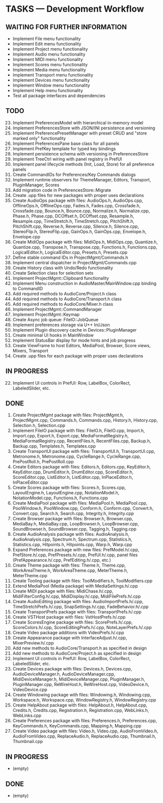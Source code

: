 # TASKS — Development Workflow

## WAITING FOR FURTHER INFORMATION
- Implement File menu functionality
- Implement Edit menu functionality
- Implement Project menu functionality
- Implement Audio menu functionality
- Implement MIDI menu functionality
- Implement Scores menu functionality
- Implement Media menu functionality
- Implement Transport menu functionality
- Implement Devices menu functionality
- Implement Window menu functionality
- Implement Help menu functionality
- Test all package interfaces and dependencies

## TODO

23. Implement PreferencesModel with hierarchical in-memory model
24. Implement PreferencesStore with JSON/INI persistence and versioning
25. Implement PreferencePresetManager with preset CRUD and "store marked only" functionality
26. Implement PreferencesPane base class for all panels
27. Implement PrefKey<T> template for typed key bindings
28. Implement persistence schema with versioning in PreferencesStore
29. Implement TreeCtrl wiring with panel registry in PrefUI
30. Implement panel lifecycle methods (Init, Load, Store) for all preference panels
31. Create CommandIDs for Preferences/Key Commands dialogs
32. Implement runtime observers for ThemeManager, Editors, Transport, PluginManager, Scores
33. Add migration code in PreferencesStore::Migrate
34. Create .upp files for new packages with proper uses declarations
35. Create AudioOps package with files: AudioOps.h, AudioOps.cpp, OfflineOps.h, OfflineOps.cpp, Fades.h, Fades.cpp, Crossfade.h, Crossfade.cpp, Bounce.h, Bounce.cpp, Normalize.h, Normalize.cpp, Phase.h, Phase.cpp, DCOffset.h, DCOffset.cpp, Resample.h, Resample.cpp, TimeStretch.h, TimeStretch.cpp, PitchShift.h, PitchShift.cpp, Reverse.h, Reverse.cpp, Silence.h, Silence.cpp, StereoFlip.h, StereoFlip.cpp, GainOps.h, GainOps.cpp, Envelope.h, Envelope.cpp
36. Create MidiOps package with files: MidiOps.h, MidiOps.cpp, Quantize.h, Quantize.cpp, Transpose.h, Transpose.cpp, Functions.h, Functions.cpp, LogicalEditor.h, LogicalEditor.cpp, Presets.h, Presets.cpp
37. Define stable command IDs in ProjectMgmt/Commands.h
38. Implement central dispatcher in ProjectMgmt/Commands.cpp
39. Create History class with Undo/Redo functionality
40. Create Selection class for selection sets
41. Implement ProjectMgmt::Clipboard functionality
42. Implement Menu construction in AudioMaster/MainWindow.cpp binding to CommandID
43. Add required methods to AudioCore/Project.h class
44. Add required methods to AudioCore/Transport.h class
45. Add required methods to AudioCore/Mixer.h class
46. Implement ProjectMgmt::CommandManager
47. Implement ProjectMgmt::Keymap
48. Create Async job queue: FileIO::JobQueue
49. Implement preferences storage via U++ Ini/Json
50. Implement Plugin discovery cache in Devices::PluginManager
51. Create minimal UI hooks in MainWindow
52. Implement StatusBar display for mode hints and job progress
53. Create ViewFrame to host Editors, MediaPool, Browser, Score views, Mixers, Transport
54. Create .upp files for each package with proper uses declarations

## IN PROGRESS

22. Implement UI controls in PrefUI: Row, LabelBox, ColorRect, LabeledSlider, etc.

## DONE

1. Create ProjectMgmt package with files: ProjectMgmt.h, ProjectMgmt.cpp, Commands.h, Commands.cpp, History.h, History.cpp, Selection.h, Selection.cpp
2. Implement FileIO package with files: FileIO.h, FileIO.cpp, Import.h, Import.cpp, Export.h, Export.cpp, MediaFormatRegistry.h, MediaFormatRegistry.cpp, RecentFiles.h, RecentFiles.cpp, Backup.h, Backup.cpp, Templates.h, Templates.cpp
3. Create TransportUI package with files: TransportUI.h, TransportUI.cpp, Metronome.h, Metronome.cpp, CycleRange.h, CycleRange.cpp, PrePostRoll.h, PrePostRoll.cpp
4. Create Editors package with files: Editors.h, Editors.cpp, KeyEditor.h, KeyEditor.cpp, DrumEditor.h, DrumEditor.cpp, ScoreEditor.h, ScoreEditor.cpp, ListEditor.h, ListEditor.cpp, InPlaceEditor.h, InPlaceEditor.cpp
5. Create Scores package with files: Scores.h, Scores.cpp, LayoutEngine.h, LayoutEngine.cpp, NotationModel.h, NotationModel.cpp, Functions.h, Functions.cpp
6. Create MediaPool package with files: MediaPool.h, MediaPool.cpp, PoolWindow.h, PoolWindow.cpp, Conform.h, Conform.cpp, Convert.h, Convert.cpp, Search.h, Search.cpp, Integrity.h, Integrity.cpp
7. Create Browser package with files: Browser.h, Browser.cpp, MediaBay.h, MediaBay.cpp, LoopBrowser.h, LoopBrowser.cpp, SoundBrowser.h, SoundBrowser.cpp, Tagging.h, Tagging.cpp
8. Create AudioAnalysis package with files: AudioAnalysis.h, AudioAnalysis.cpp, Spectrum.h, Spectrum.cpp, Statistics.h, Statistics.cpp, Hitpoints.h, Hitpoints.cpp, Warp.h, Warp.cpp
9. Expand Preferences package with new files: PrefModel.h/.cpp, PrefStore.h/.cpp, PrefPresets.h/.cpp, PrefUI.h/.cpp, panel files (PrefAppearance.h/.cpp, PrefEditing.h/.cpp, etc.)
10. Create Theme package with files: Theme.h, Theme.cpp, WorkAreaTheme.h, WorkAreaTheme.cpp, MeterTheme.h, MeterTheme.cpp
11. Create Tooling package with files: ToolModifiers.h, ToolModifiers.cpp
12. Extend MediaPool (Media package) with MediaSettings.h/.cpp
13. Create MIDI package with files: MidiChase.h/.cpp, MidiFilterConfig.h/.cpp, MidiDisplay.h/.cpp, MidiFilePrefs.h/.cpp
14. Create AudioEditing package with files: AudioImportPrefs.h/.cpp, TimeStretchPrefs.h/.cpp, SnapSettings.h/.cpp, FadeBehavior.h/.cpp
15. Create TransportPrefs package with files: TransportPrefs.h/.cpp
16. Create VSTHost package with files: VstHostPrefs.h/.cpp
17. Create ScoresEngine package with files: ScorePrefs.h/.cpp, ScoreColors.h/.cpp, ScoreEditingPrefs.h/.cpp, NoteLayerPrefs.h/.cpp
18. Create Video package additions with VideoPrefs.h/.cpp
19. Create Appearance package with InterfaceAdjust.h/.cpp, MixerPreview.h/.cpp
20. Add new methods to AudioCore/Transport.h as specified in design
21. Add new methods to AudioCore/Project.h as specified in design
22. Implement UI controls in PrefUI: Row, LabelBox, ColorRect, LabeledSlider, etc.
23. Create Devices package with files: Devices.h, Devices.cpp, AudioDeviceManager.h, AudioDeviceManager.cpp, MidiDeviceManager.h, MidiDeviceManager.cpp, PluginManager.h, PluginManager.cpp, ReWireHost.h, ReWireHost.cpp, VideoDevice.h, VideoDevice.cpp
24. Create Windowing package with files: Windowing.h, Windowing.cpp, Workspace.h, Workspace.cpp, WindowRegistry.h, WindowRegistry.cpp
25. Create HelpAbout package with files: HelpAbout.h, HelpAbout.cpp, Credits.h, Credits.cpp, Registration.h, Registration.cpp, WebLinks.h, WebLinks.cpp
26. Create Preferences package with files: Preferences.h, Preferences.cpp, KeyCommands.h, KeyCommands.cpp, Mapping.h, Mapping.cpp
27. Create Video package with files: Video.h, Video.cpp, AudioFromVideo.h, AudioFromVideo.cpp, ReplaceAudio.h, ReplaceAudio.cpp, Thumbnail.h, Thumbnail.cpp


## IN PROGRESS

* (empty)

## DONE

* (empty)
